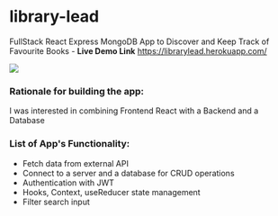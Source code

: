 # library-lead
FullStack React Express MongoDB App to Discover and Keep Track of Favourite Books - **Live Demo Link** https://librarylead.herokuapp.com/

![](images/libleadpreview.gif)

### Rationale for building the app:

I was interested in combining Frontend React with a Backend and a Database

### List of App's Functionality:

- Fetch data from external API
- Connect to a server and a database for CRUD operations
- Authentication with JWT
- Hooks, Context, useReducer state management
- Filter search input

